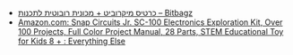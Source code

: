 - [כרטיס מיקרוביט + מכונית רובוטית לתכנות – Bitbagz](https://bitbagz.co.il/product/tinybitbundle/)
- [Amazon.com: Snap Circuits Jr. SC-100 Electronics Exploration Kit, Over 100 Projects, Full Color Project Manual, 28 Parts, STEM Educational Toy for Kids 8 + : Everything Else](https://www.amazon.com/Snap-Circuits-SC-100-Electronics-Exploration/dp/B00008BFZH/ref=sr_1_5?crid=2RRHVOJ3IWS8O&dib=eyJ2IjoiMSJ9.Io2tRS1du5YZKDUUIaga9GL1vkgRKrQcvjDdg7fdQ7SdMqdu5Rp5AnxYKY4XTkAiosk_T2aP3GL80LahGZAvZu8RyP2Hksm24TCPpHk-cFLyIK3pge956VQTzXvcZb6HvJxIl86xxAmgcy3tXc6zCMZ-lp-HCPrdDyyctRDSS3MnR_RGdMbrIoiZ-DJmv_Mjp0FBY36rvsK1ZVP5QgsWA9VAAg_4nPi6ZJYNdO515U5jqgytMVx9mHM9yTe_9Ifq2LCpbFu-ZB-_xYF3G28j0cPcTk7OzySCP6e-MKUg2yw.mi2-__crKpUEKPvBJ72s_XMYNHxIS--EdTipkS7nAxY&dib_tag=se&keywords=electronic%2Bconstructor%2Bfor%2Bkids&qid=1719947166&sprefix=electronic%2Bconstructor%2Bfor%2Bkids%2Caps%2C226&sr=8-5&th=1)
